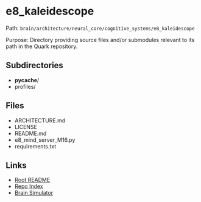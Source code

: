 # e8_kaleidescope

Path: `brain/architecture/neural_core/cognitive_systems/e8_kaleidescope`

Purpose: Directory providing source files and/or submodules relevant to its path in the Quark repository.

## Subdirectories
- __pycache__/
- profiles/

## Files
- ARCHITECTURE.md
- LICENSE
- README.md
- e8_mind_server_M16.py
- requirements.txt

## Links
- [Root README](../../../../README.md)
- [Repo Index](../../../../repo_index.json)
- [Brain Simulator](../../../../brain/architecture/brain_simulator.py)
